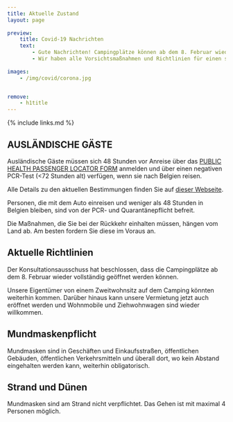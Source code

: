 ```yaml
---
title: Aktuelle Zustand
layout: page
    
preview:
    title: Covid-19 Nachrichten
    text:
        - Gute Nachrichten! Campingplätze können ab dem 8. Februar wieder geöffnet werden. 
        - Wir haben alle Vorsichtsmaßnahmen und Richtlinien für einen sicheren Aufenthalt aufgelistet.
        
images: 
    - /img/covid/corona.jpg


remove:
    - h1title
---
```


{% include links.md %}

## AUSLÄNDISCHE GÄSTE
Ausländische Gäste müssen sich 48 Stunden vor Anreise über das [PUBLIC HEALTH PASSENGER LOCATOR FORM](https://travel.info-coronavirus.be/de/public-health-passenger-locator-form)  anmelden und über einen negativen PCR-Test (<72 Stunden alt) verfügen, wenn sie nach Belgien reisen.

Alle Details zu den aktuellen Bestimmungen finden Sie auf [dieser Webseite](https://www.info-coronavirus.be/de/reisen/).

Personen, die mit dem Auto einreisen und weniger als 48 Stunden in Belgien bleiben, sind von der PCR- und Quarantänepflicht befreit.

Die Maßnahmen, die Sie bei der Rückkehr einhalten müssen, hängen vom Land ab. Am besten fordern Sie diese im Voraus an.

## Aktuelle Richtlinien
Der Konsultationsausschuss hat beschlossen, dass die Campingplätze ab dem 8. Februar wieder vollständig geöffnet werden können.

Unsere Eigentümer von einem Zweitwohnsitz auf dem Camping könnten weiterhin kommen. Darüber hinaus kann unsere Vermietung jetzt auch eröffnet werden und Wohnmobile und Ziehwohnwagen sind wieder willkommen.

## Mundmaskenpflicht
Mundmasken sind in Geschäften und Einkaufsstraßen, öffentlichen Gebäuden, öffentlichen Verkehrsmitteln und überall dort, wo kein Abstand eingehalten werden kann, weiterhin obligatorisch.

## Strand und Dünen
Mundmasken sind am Strand nicht verpflichtet. Das Gehen ist mit maximal 4 Personen möglich.
